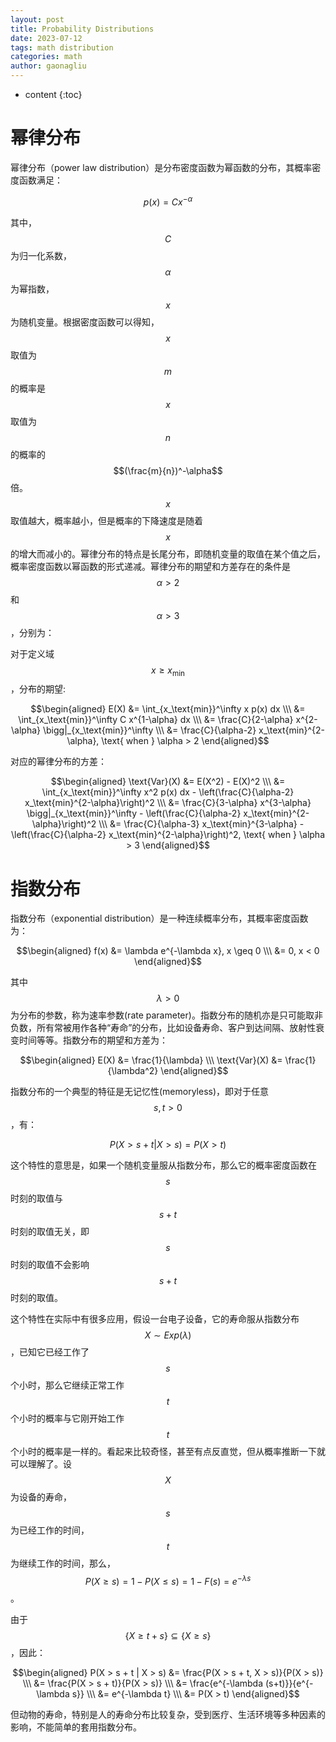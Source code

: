 ```yaml
---
layout: post
title: Probability Distributions
date: 2023-07-12
tags: math distribution
categories: math
author: gaonagliu
---
```

* content
{:toc}


# 幂律分布 
幂律分布（power law distribution）是分布密度函数为幂函数的分布，其概率密度函数满足：




$$
p(x) = C x^{-\alpha}
$$

其中，$$C$$ 为归一化系数，$$\alpha$$ 为幂指数，$$x$$ 为随机变量。根据密度函数可以得知，$$x$$ 取值为 $$m$$ 的概率是 $$x$$ 取值为 $$n$$ 的概率的 $$(\frac{m}{n})^-\alpha$$ 倍。$$x$$ 取值越大，概率越小，但是概率的下降速度是随着 $$x$$ 的增大而减小的。幂律分布的特点是长尾分布，即随机变量的取值在某个值之后，概率密度函数以幂函数的形式递减。幂律分布的期望和方差存在的条件是 $$\alpha > 2$$ 和 $$\alpha > 3$$，分别为：


对于定义域 $$x \geq x_\text{min}$$，分布的期望:

$$\begin{aligned}
E(X) &= \int_{x_\text{min}}^\infty x p(x) dx \\\
&= \int_{x_\text{min}}^\infty C x^{1-\alpha} dx \\\
&= \frac{C}{2-\alpha} x^{2-\alpha} \bigg|_{x_\text{min}}^\infty \\\
&= \frac{C}{\alpha-2} x_\text{min}^{2-\alpha}, \text{ when } \alpha > 2
\end{aligned}$$

对应的幂律分布的方差：

$$\begin{aligned}
\text{Var}(X) &= E(X^2) - E(X)^2 \\\
&= \int_{x_\text{min}}^\infty x^2 p(x) dx - \left(\frac{C}{\alpha-2} x_\text{min}^{2-\alpha}\right)^2 \\\
&= \frac{C}{3-\alpha} x^{3-\alpha} \bigg|_{x_\text{min}}^\infty - \left(\frac{C}{\alpha-2} x_\text{min}^{2-\alpha}\right)^2 \\\
&= \frac{C}{\alpha-3} x_\text{min}^{3-\alpha} - \left(\frac{C}{\alpha-2} x_\text{min}^{2-\alpha}\right)^2, \text{ when } \alpha > 3
\end{aligned}$$


# 指数分布 

指数分布（exponential distribution）是一种连续概率分布，其概率密度函数为：

$$\begin{aligned}
f(x) &= \lambda e^{-\lambda x}, x \geq 0 \\\
&= 0, x < 0
\end{aligned}$$

其中 $$\lambda > 0$$ 为分布的参数，称为速率参数(rate parameter)。指数分布的随机亦是只可能取非负数，所有常被用作各种“寿命”的分布，比如设备寿命、客户到达间隔、放射性衰变时间等等。指数分布的期望和方差为：

$$\begin{aligned}
E(X) &= \frac{1}{\lambda} \\\
\text{Var}(X) &= \frac{1}{\lambda^2}
\end{aligned}$$

指数分布的一个典型的特征是无记忆性(memoryless)，即对于任意 $$s, t > 0$$，有：

$$
P(X > s + t | X > s) = P(X > t)
$$

这个特性的意思是，如果一个随机变量服从指数分布，那么它的概率密度函数在 $$s$$ 时刻的取值与 $$s+t$$ 时刻的取值无关，即 $$s$$ 时刻的取值不会影响 $$s+t$$ 时刻的取值。

这个特性在实际中有很多应用，假设一台电子设备，它的寿命服从指数分布 $$X \sim Exp(\lambda)$$，已知它已经工作了 $$s$$ 个小时，那么它继续正常工作 $$t$$ 个小时的概率与它刚开始工作 $$t$$ 个小时的概率是一样的。看起来比较奇怪，甚至有点反直觉，但从概率推断一下就可以理解了。设 $$X$$ 为设备的寿命，$$s$$ 为已经工作的时间，$$t$$ 为继续工作的时间，那么，$$P(X \ge s)=1-P(X \le s)=1-F(s)=e^{-\lambda s}$$。

由于 $$\{X \ge t + s\} \subseteq \{X \ge s\}$$，因此：

$$\begin{aligned}
P(X > s + t | X > s) &= \frac{P(X > s + t, X > s)}{P(X > s)} \\\
&= \frac{P(X > s + t)}{P(X > s)} \\\
&= \frac{e^{-\lambda (s+t)}}{e^{-\lambda s}} \\\
&= e^{-\lambda t} \\\
&= P(X > t)
\end{aligned}$$

但动物的寿命，特别是人的寿命分布比较复杂，受到医疗、生活环境等多种因素的影响，不能简单的套用指数分布。